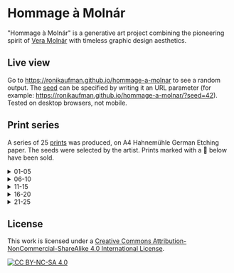 # Hommage à Molnár

"Hommage à Molnár" is a generative art project combining the pioneering spirit of [Vera Molnár](https://dam.org/museum/artists_ui/artists/molnar-vera) with timeless graphic design aesthetics.

## Live view

Go to https://ronikaufman.github.io/hommage-a-molnar to see a random output. The [seed](https://en.wikipedia.org/wiki/Random_seed) can be specified by writing it an URL parameter (for example: https://ronikaufman.github.io/hommage-a-molnar/?seed=42). Tested on desktop browsers, not mobile.

## Print series

A series of 25 [prints](./prints) was produced, on A4 Hahnemühle German Etching paper. The seeds were selected by the artist. Prints marked with a 🔴 below have been sold.

<details>
<summary>01-05</summary>
<br/>
<img src="./prints/hommage-a-molnar-01.png" width="50%"/> 🔴 <br/><br/>
<img src="./prints/hommage-a-molnar-02.png" width="50%"/> <br/><br/>
<img src="./prints/hommage-a-molnar-03.png" width="50%"/> <br/><br/>
<img src="./prints/hommage-a-molnar-04.png" width="50%"/> <br/><br/>
<img src="./prints/hommage-a-molnar-05.png" width="50%"/> 🔴
</details>

<details>
<summary>06-10</summary>
<br/>
<img src="./prints/hommage-a-molnar-06.png" width="50%"/> <br/><br/>
<img src="./prints/hommage-a-molnar-07.png" width="50%"/> <br/><br/>
<img src="./prints/hommage-a-molnar-08.png" width="50%"/> 🔴 <br/><br/>
<img src="./prints/hommage-a-molnar-09.png" width="50%"/> 🔴 <br/><br/>
<img src="./prints/hommage-a-molnar-10.png" width="50%"/> 🔴
</details>

<details>
<summary>11-15</summary>
<br/>
<img src="./prints/hommage-a-molnar-11.png" width="50%"/> <br/><br/>
<img src="./prints/hommage-a-molnar-12.png" width="50%"/> <br/><br/>
<img src="./prints/hommage-a-molnar-13.png" width="50%"/> 🔴 <br/><br/>
<img src="./prints/hommage-a-molnar-14.png" width="50%"/> <br/><br/>
<img src="./prints/hommage-a-molnar-15.png" width="50%"/> 🔴
</details>

<details>
<summary>16-20</summary>
<br/>
<img src="./prints/hommage-a-molnar-16.png" width="50%"/> <br/><br/>
<img src="./prints/hommage-a-molnar-17.png" width="50%"/> <br/><br/>
<img src="./prints/hommage-a-molnar-18.png" width="50%"/> 🔴 <br/><br/>
<img src="./prints/hommage-a-molnar-19.png" width="50%"/> <br/><br/>
<img src="./prints/hommage-a-molnar-20.png" width="50%"/> 🔴
</details>

<details>
<summary>21-25</summary>
<br/>
<img src="./prints/hommage-a-molnar-21.png" width="50%"/> 🔴 <br/><br/>
<img src="./prints/hommage-a-molnar-22.png" width="50%"/> <br/><br/>
<img src="./prints/hommage-a-molnar-23.png" width="50%"/> <br/><br/>
<img src="./prints/hommage-a-molnar-24.png" width="50%"/> <br/><br/>
<img src="./prints/hommage-a-molnar-25.png" width="50%"/> 🔴
</details>

## License

This work is licensed under a
[Creative Commons Attribution-NonCommercial-ShareAlike 4.0 International License][cc-by-nc-sa].

[![CC BY-NC-SA 4.0][cc-by-nc-sa-image]][cc-by-nc-sa]

[cc-by-nc-sa]: http://creativecommons.org/licenses/by-nc-sa/4.0/
[cc-by-nc-sa-image]: https://licensebuttons.net/l/by-nc-sa/4.0/88x31.png
